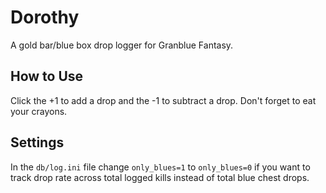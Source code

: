 # Dorothy
A gold bar/blue box drop logger for Granblue Fantasy.

## How to Use
Click the +1 to add a drop and the -1 to subtract a drop. Don't forget to eat your crayons.

## Settings
In the `db/log.ini` file change `only_blues=1` to `only_blues=0` if you want to track drop rate across total logged kills instead of total blue chest drops.
